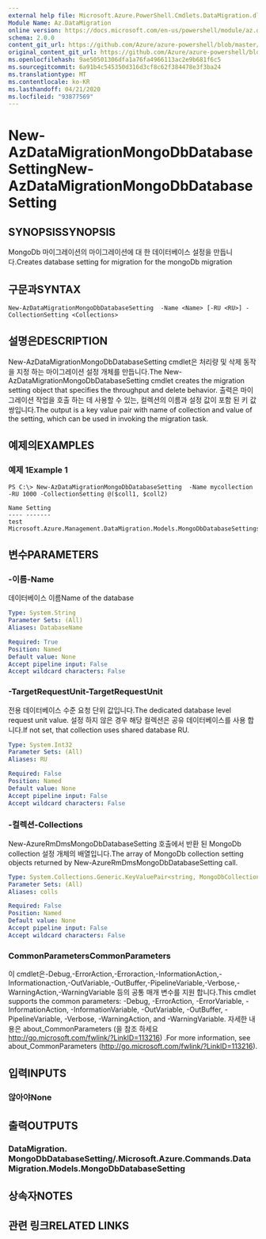 ```yaml
---
external help file: Microsoft.Azure.PowerShell.Cmdlets.DataMigration.dll-Help.xml
Module Name: Az.DataMigration
online version: https://docs.microsoft.com/en-us/powershell/module/az.datamigration/new-azdatamigrationmongodbdatabasesetting
schema: 2.0.0
content_git_url: https://github.com/Azure/azure-powershell/blob/master/src/DataMigration/DataMigration/help/New-AzDataMigrationMongoDbDatabaseSetting.md
original_content_git_url: https://github.com/Azure/azure-powershell/blob/master/src/DataMigration/DataMigration/help/New-AzDataMigrationMongoDbDatabaseSetting.md
ms.openlocfilehash: 9ae50501306dfa1a76fa4966113ac2e9b681f6c5
ms.sourcegitcommit: 6a91b4c545350d316d3cf8c62f384478e3f3ba24
ms.translationtype: MT
ms.contentlocale: ko-KR
ms.lasthandoff: 04/21/2020
ms.locfileid: "93877569"
---
```

# <span data-ttu-id="454d8-101">New-AzDataMigrationMongoDbDatabaseSetting</span><span class="sxs-lookup"><span data-stu-id="454d8-101">New-AzDataMigrationMongoDbDatabaseSetting</span></span>

## <span data-ttu-id="454d8-102">SYNOPSIS</span><span class="sxs-lookup"><span data-stu-id="454d8-102">SYNOPSIS</span></span>
<span data-ttu-id="454d8-103">MongoDb 마이그레이션의 마이그레이션에 대 한 데이터베이스 설정을 만듭니다.</span><span class="sxs-lookup"><span data-stu-id="454d8-103">Creates database setting for migration for the mongoDb migration</span></span>

## <span data-ttu-id="454d8-104">구문과</span><span class="sxs-lookup"><span data-stu-id="454d8-104">SYNTAX</span></span>

```
New-AzDataMigrationMongoDbDatabaseSetting  -Name <Name> [-RU <RU>] -CollectionSetting <Collections>
```

## <span data-ttu-id="454d8-105">설명은</span><span class="sxs-lookup"><span data-stu-id="454d8-105">DESCRIPTION</span></span>
<span data-ttu-id="454d8-106">New-AzDataMigrationMongoDbDatabaseSetting cmdlet은 처리량 및 삭제 동작을 지정 하는 마이그레이션 설정 개체를 만듭니다.</span><span class="sxs-lookup"><span data-stu-id="454d8-106">The New-AzDataMigrationMongoDbDatabaseSetting  cmdlet creates the migration setting object that specifies the throughput and delete behavior.</span></span>
<span data-ttu-id="454d8-107">출력은 마이그레이션 작업을 호출 하는 데 사용할 수 있는, 컬렉션의 이름과 설정 값이 포함 된 키 값 쌍입니다.</span><span class="sxs-lookup"><span data-stu-id="454d8-107">The output is a key value pair with name of collection and value of the setting, which can be used in invoking the migration task.</span></span>

## <span data-ttu-id="454d8-108">예제의</span><span class="sxs-lookup"><span data-stu-id="454d8-108">EXAMPLES</span></span>

### <span data-ttu-id="454d8-109">예제 1</span><span class="sxs-lookup"><span data-stu-id="454d8-109">Example 1</span></span>
```
PS C:\> New-AzDataMigrationMongoDbDatabaseSetting  -Name mycollection -RU 1000 -CollectionSetting @($coll1, $coll2)

Name Setting
---- -------
test Microsoft.Azure.Management.DataMigration.Models.MongoDbDatabaseSettings

```

## <span data-ttu-id="454d8-110">변수</span><span class="sxs-lookup"><span data-stu-id="454d8-110">PARAMETERS</span></span>

### <span data-ttu-id="454d8-111">-이름</span><span class="sxs-lookup"><span data-stu-id="454d8-111">-Name</span></span>
<span data-ttu-id="454d8-112">데이터베이스 이름</span><span class="sxs-lookup"><span data-stu-id="454d8-112">Name of the database</span></span>

```yaml
Type: System.String
Parameter Sets: (All)
Aliases: DatabaseName

Required: True
Position: Named
Default value: None
Accept pipeline input: False
Accept wildcard characters: False
```
### <span data-ttu-id="454d8-113">-TargetRequestUnit</span><span class="sxs-lookup"><span data-stu-id="454d8-113">-TargetRequestUnit</span></span>
<span data-ttu-id="454d8-114">전용 데이터베이스 수준 요청 단위 값입니다.</span><span class="sxs-lookup"><span data-stu-id="454d8-114">The dedicated database level request unit value.</span></span> <span data-ttu-id="454d8-115">설정 하지 않은 경우 해당 컬렉션은 공유 데이터베이스를 사용 합니다.</span><span class="sxs-lookup"><span data-stu-id="454d8-115">If not set, that collection uses shared database RU.</span></span>

```yaml
Type: System.Int32
Parameter Sets: (All)
Aliases: RU

Required: False
Position: Named
Default value: None
Accept pipeline input: False
Accept wildcard characters: False
```

### <span data-ttu-id="454d8-116">-컬렉션</span><span class="sxs-lookup"><span data-stu-id="454d8-116">-Collections</span></span>
<span data-ttu-id="454d8-117">New-AzureRmDmsMongoDbDatabaseSetting 호출에서 반환 된 MongoDb collection 설정 개체의 배열입니다.</span><span class="sxs-lookup"><span data-stu-id="454d8-117">The array of MongoDb collection setting objects returned by New-AzureRmDmsMongoDbDatabaseSetting call.</span></span>

```yaml
Type: System.Collections.Generic.KeyValuePair<string, MongoDbCollectionSettings>[]
Parameter Sets: (All)
Aliases: colls

Required: False
Position: Named
Default value: None
Accept pipeline input: False
Accept wildcard characters: False
```

### <span data-ttu-id="454d8-118">CommonParameters</span><span class="sxs-lookup"><span data-stu-id="454d8-118">CommonParameters</span></span>
<span data-ttu-id="454d8-119">이 cmdlet은-Debug,-ErrorAction,-Erroraction,-InformationAction,-Informationaction,-OutVariable,-OutBuffer,-PipelineVariable,-Verbose,-WarningAction,-WarningVariable 등의 공통 매개 변수를 지원 합니다.</span><span class="sxs-lookup"><span data-stu-id="454d8-119">This cmdlet supports the common parameters: -Debug, -ErrorAction, -ErrorVariable, -InformationAction, -InformationVariable, -OutVariable, -OutBuffer, -PipelineVariable, -Verbose, -WarningAction, and -WarningVariable.</span></span> <span data-ttu-id="454d8-120">자세한 내용은 about_CommonParameters (을 참조 하세요 http://go.microsoft.com/fwlink/?LinkID=113216) .</span><span class="sxs-lookup"><span data-stu-id="454d8-120">For more information, see about_CommonParameters (http://go.microsoft.com/fwlink/?LinkID=113216).</span></span>

## <span data-ttu-id="454d8-121">입력</span><span class="sxs-lookup"><span data-stu-id="454d8-121">INPUTS</span></span>

### <span data-ttu-id="454d8-122">않아야</span><span class="sxs-lookup"><span data-stu-id="454d8-122">None</span></span>

## <span data-ttu-id="454d8-123">출력</span><span class="sxs-lookup"><span data-stu-id="454d8-123">OUTPUTS</span></span>

### <span data-ttu-id="454d8-124">DataMigration. MongoDbDatabaseSetting/.</span><span class="sxs-lookup"><span data-stu-id="454d8-124">Microsoft.Azure.Commands.DataMigration.Models.MongoDbDatabaseSetting</span></span>

## <span data-ttu-id="454d8-125">상속자</span><span class="sxs-lookup"><span data-stu-id="454d8-125">NOTES</span></span>

## <span data-ttu-id="454d8-126">관련 링크</span><span class="sxs-lookup"><span data-stu-id="454d8-126">RELATED LINKS</span></span>
